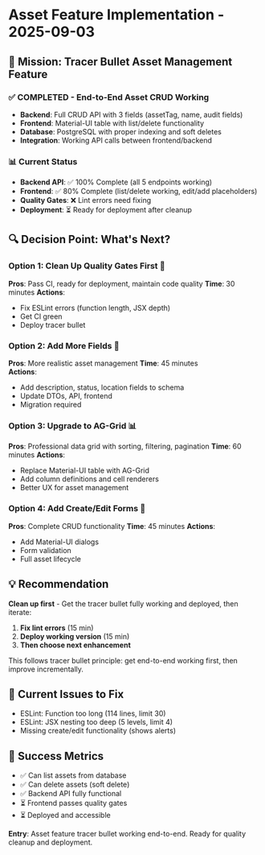 # Asset Feature Implementation - 2025-09-03

## 🎯 Mission: Tracer Bullet Asset Management Feature

### ✅ COMPLETED - End-to-End Asset CRUD Working
- **Backend**: Full CRUD API with 3 fields (assetTag, name, audit fields)
- **Frontend**: Material-UI table with list/delete functionality
- **Database**: PostgreSQL with proper indexing and soft deletes
- **Integration**: Working API calls between frontend/backend

### 📊 Current Status
- **Backend API**: ✅ 100% Complete (all 5 endpoints working)
- **Frontend**: ✅ 80% Complete (list/delete working, edit/add placeholders)
- **Quality Gates**: ❌ Lint errors need fixing
- **Deployment**: ⏳ Ready for deployment after cleanup

## 🔍 Decision Point: What's Next?

### Option 1: Clean Up Quality Gates First 🧹
**Pros**: Pass CI, ready for deployment, maintain code quality
**Time**: 30 minutes
**Actions**:
- Fix ESLint errors (function length, JSX depth)
- Get CI green
- Deploy tracer bullet

### Option 2: Add More Fields 📝
**Pros**: More realistic asset management
**Time**: 45 minutes  
**Actions**:
- Add description, status, location fields to schema
- Update DTOs, API, frontend
- Migration required

### Option 3: Upgrade to AG-Grid 📊
**Pros**: Professional data grid with sorting, filtering, pagination
**Time**: 60 minutes
**Actions**:
- Replace Material-UI table with AG-Grid
- Add column definitions and cell renderers
- Better UX for asset management

### Option 4: Add Create/Edit Forms 📝
**Pros**: Complete CRUD functionality
**Time**: 45 minutes
**Actions**:
- Add Material-UI dialogs
- Form validation
- Full asset lifecycle

## 💡 Recommendation
**Clean up first** - Get the tracer bullet fully working and deployed, then iterate:

1. **Fix lint errors** (15 min)
2. **Deploy working version** (15 min) 
3. **Then choose next enhancement**

This follows tracer bullet principle: get end-to-end working first, then improve incrementally.

## 🚨 Current Issues to Fix
- ESLint: Function too long (114 lines, limit 30)
- ESLint: JSX nesting too deep (5 levels, limit 4)
- Missing create/edit functionality (shows alerts)

## 🎯 Success Metrics
- ✅ Can list assets from database
- ✅ Can delete assets (soft delete)
- ✅ Backend API fully functional
- ⏳ Frontend passes quality gates
- ⏳ Deployed and accessible

**Entry**: Asset feature tracer bullet working end-to-end. Ready for quality cleanup and deployment.